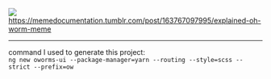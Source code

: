 <img src="https://github.com/benj-power/oworms-ui/blob/develop/src/assets/oh-worm.jpg"></img>\
https://memedocumentation.tumblr.com/post/163767097995/explained-oh-worm-meme

---

command I used to generate this project:\
`ng new oworms-ui --package-manager=yarn --routing --style=scss --strict --prefix=ow`  
